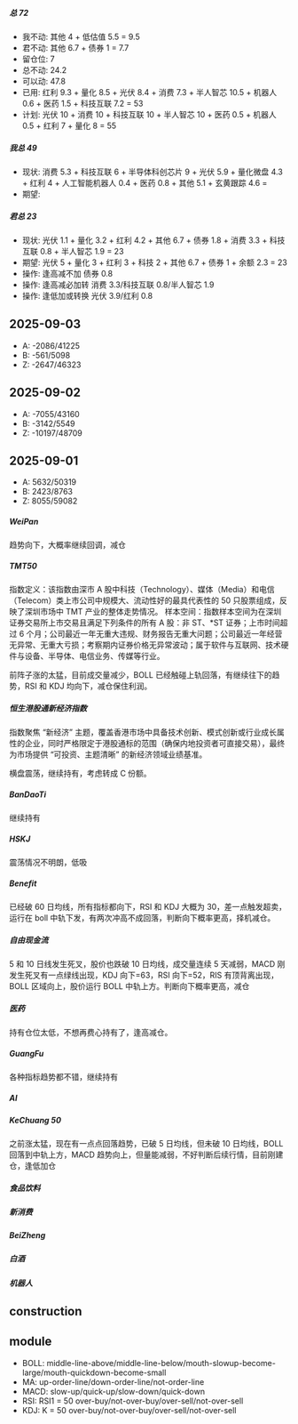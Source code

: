 ##### 总 72

- 我不动: 其他 4 + 低估值 5.5 = 9.5
- 君不动: 其他 6.7 + 债券 1 = 7.7
- 留仓位: 7
- 总不动: 24.2
- 可以动: 47.8
- 已用: 红利 9.3 + 量化 8.5 + 光伏 8.4 + 消费 7.3 + 半人智芯 10.5 + 机器人 0.6 + 医药 1.5 + 科技互联 7.2 = 53
- 计划: 光伏 10 + 消费 10 + 科技互联 10 + 半人智芯 10 + 医药 0.5 + 机器人 0.5 + 红利 7 + 量化 8 = 55

##### 我总 49

- 现状: 消费 5.3 + 科技互联 6 + 半导体科创芯片 9 + 光伏 5.9 + 量化微盘 4.3 + 红利 4 + 人工智能机器人 0.4 + 医药 0.8 + 其他 5.1 + 玄黄跟踪 4.6 =
- 期望:

##### 君总 23

- 现状: 光伏 1.1 + 量化 3.2 + 红利 4.2 + 其他 6.7 + 债券 1.8 + 消费 3.3 + 科技互联 0.8 + 半人智芯 1.9 = 23
- 期望: 光伏 5 + 量化 3 + 红利 3 + 科技 2 + 其他 6.7 + 债券 1 + 余额 2.3 = 23
- 操作: 逢高减不加 债券 0.8
- 操作: 逢高减必加转 消费 3.3/科技互联 0.8/半人智芯 1.9
- 操作: 逢低加或转换 光伏 3.9/红利 0.8

## 2025-09-03

- A: -2086/41225
- B: -561/5098
- Z: -2647/46323

## 2025-09-02

- A: -7055/43160
- B: -3142/5549
- Z: -10197/48709

## 2025-09-01

- A: 5632/50319
- B: 2423/8763
- Z: 8055/59082

##### WeiPan

趋势向下，大概率继续回调，减仓

##### TMT50

指数定义：该指数由深市 A 股中科技（Technology）、媒体（Media）和电信（Telecom）类上市公司中规模大、流动性好的最具代表性的 50 只股票组成，反映了深圳市场中 TMT 产业的整体走势情况。
样本空间：指数样本空间为在深圳证券交易所上市交易且满足下列条件的所有 A 股：非 ST、\*ST 证券；上市时间超过 6 个月；公司最近一年无重大违规、财务报告无重大问题；公司最近一年经营无异常、无重大亏损；考察期内证券价格无异常波动；属于软件与互联网、技术硬件与设备、半导体、电信业务、传媒等行业。

前阵子涨的太猛，目前成交量减少，BOLL 已经触碰上轨回落，有继续往下的趋势，RSI 和 KDJ 均向下，减仓保住利润。

##### 恒生港股通新经济指数

指数聚焦 “新经济” 主题，覆盖香港市场中具备技术创新、模式创新或行业成长属性的企业，同时严格限定于港股通标的范围（确保内地投资者可直接交易），最终为市场提供 “可投资、主题清晰” 的新经济领域业绩基准。

横盘震荡，继续持有，考虑转成 C 份额。

##### BanDaoTi

继续持有

##### HSKJ

震荡情况不明朗，低吸

##### Benefit

已经破 60 日均线，所有指标都向下，RSI 和 KDJ 大概为 30，差一点触发超卖，运行在 boll 中轨下发，有两次冲高不成回落，判断向下概率更高，择机减仓。

##### 自由现金流

5 和 10 日线发生死叉，股价也跌破 10 日均线，成交量连续 5 天减弱，MACD 刚发生死叉有一点绿线出现，KDJ 向下=63，RSI 向下=52，RIS 有顶背离出现，BOLL 区域向上，股价运行 BOLL 中轨上方。判断向下概率更高，减仓

##### 医药

持有仓位太低，不想再费心持有了，逢高减仓。

##### GuangFu

各种指标趋势都不错，继续持有

##### AI

##### KeChuang 50

之前涨太猛，现在有一点点回落趋势，已破 5 日均线，但未破 10 日均线，BOLL 回落到中轨上方，MACD 趋势向上，但量能减弱，不好判断后续行情，目前刚建仓，逢低加仓

##### 食品饮料

##### 新消费

##### BeiZheng

##### 白酒

##### 机器人

## construction

## module

- BOLL: middle-line-above/middle-line-below/mouth-slowup-become-large/mouth-quickdown-become-small
- MA: up-order-line/down-order-line/not-order-line
- MACD: slow-up/quick-up/slow-down/quick-down
- RSI: RSI1 = 50 over-buy/not-over-buy/over-sell/not-over-sell
- KDJ: K = 50 over-buy/not-over-buy/over-sell/not-over-sell
